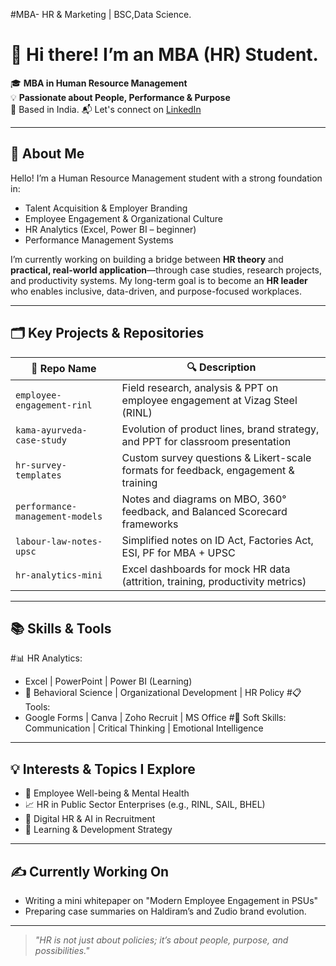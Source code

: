 
#MBA- HR & Marketing | BSC,Data Science.
# 👋 Hi there! I’m an MBA (HR) Student.

🎓 **MBA in Human Resource Management**  
💡 **Passionate about People, Performance & Purpose**  
📍 Based in India. 
📬 Let's connect on [LinkedIn](https://linkedin.com/in/)

---

## 🌟 About Me

Hello! I’m a Human Resource Management student with a strong foundation in:

- Talent Acquisition & Employer Branding  
- Employee Engagement & Organizational Culture  
- HR Analytics (Excel, Power BI – beginner)  
- Performance Management Systems  

I’m currently working on building a bridge between **HR theory** and **practical, real-world application**—through case studies, research projects, and productivity systems. My long-term goal is to become an **HR leader** who enables inclusive, data-driven, and purpose-focused workplaces.

---

## 🗂️ Key Projects & Repositories

|  📁 Repo Name                   |   🔍 Description                                                                   |
|-------------|---------------------------------------------------------------------------------------------------------|
| `employee-engagement-rinl`      | Field research, analysis & PPT on employee engagement at Vizag Steel (RINL)         |
| `kama-ayurveda-case-study`      | Evolution of product lines, brand strategy, and PPT for classroom presentation      |
| `hr-survey-templates`           | Custom survey questions & Likert-scale formats for feedback, engagement & training  |
| `performance-management-models` | Notes and diagrams on MBO, 360° feedback, and Balanced Scorecard frameworks         |
| `labour-law-notes-upsc`         | Simplified notes on ID Act, Factories Act, ESI, PF for MBA + UPSC                   |
| `hr-analytics-mini`             | Excel dashboards for mock HR data (attrition, training, productivity metrics)       |

---

## 📚 Skills & Tools

#📊 HR Analytics:
- Excel | PowerPoint | Power BI (Learning)
- 🧠 Behavioral Science | Organizational Development | HR Policy
#📋 Tools:
- Google Forms | Canva | Zoho Recruit | MS Office
#📘 Soft Skills:
Communication | Critical Thinking | Emotional Intelligence

---

## 💡 Interests & Topics I Explore

- 🌿 Employee Well-being & Mental Health  
- 📈 HR in Public Sector Enterprises (e.g., RINL, SAIL, BHEL)  
- 🤖 Digital HR & AI in Recruitment  
- 🧠 Learning & Development Strategy  

---

## ✍️ Currently Working On

- Writing a mini whitepaper on "Modern Employee Engagement in PSUs"   
- Preparing case summaries on Haldiram’s and Zudio brand evolution.

---

> *"HR is not just about policies; it’s about people, purpose, and possibilities."*



